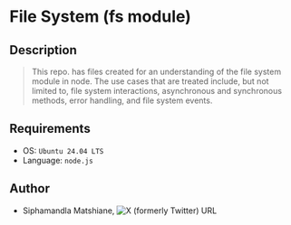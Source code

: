 # File System (fs module)

## Description
> This repo. has files created for an understanding of the file system module in node. The use cases that are treated include, but not limited to, file system interactions, asynchronous and synchronous methods, error handling, and file system events.

## Requirements
- OS: `Ubuntu 24.04 LTS`
- Language: `node.js`

## Author
- Siphamandla Matshiane, ![X (formerly Twitter) URL](https://img.shields.io/twitter/url?url=https%3A%2F%2Fx.com%2FSiphamandl76892)
